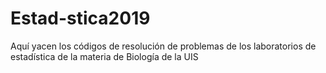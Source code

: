 # Estad-stica2019
Aquí yacen los códigos de resolución de problemas de los laboratorios de estadística de la materia de Biología de la UIS
